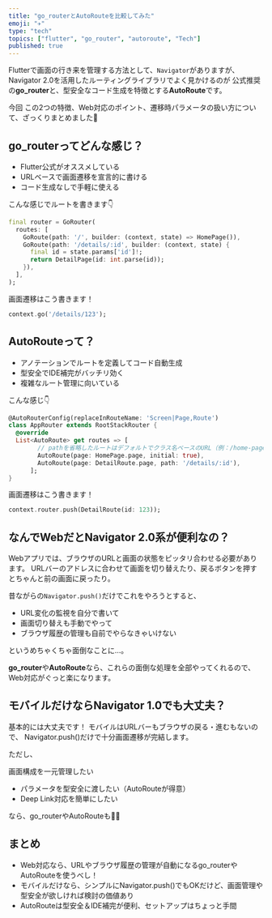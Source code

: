 ```yaml
---
title: "go_routerとAutoRouteを比較してみた"
emoji: "✈️"
type: "tech"
topics: ["flutter", "go_router", "autoroute", "Tech"]
published: true
---
```


Flutterで画面の行き来を管理する方法として、`Navigator`がありますが、
Navigator 2.0を活用したルーティングライブラリでよく見かけるのが
公式推奨の**go_router**と、型安全なコード生成を特徴とする**AutoRoute**です。

今回 この2つの特徴、Web対応のポイント、遷移時パラメータの扱い方について、ざっくりまとめました🐣


## go_routerってどんな感じ？

- Flutter公式がオススメしている  
- URLベースで画面遷移を宣言的に書ける  
- コード生成なしで手軽に使える  

こんな感じでルートを書きます👇

```dart
final router = GoRouter(
  routes: [
    GoRoute(path: '/', builder: (context, state) => HomePage()),
    GoRoute(path: '/details/:id', builder: (context, state) {
      final id = state.params['id']!;
      return DetailPage(id: int.parse(id));
    }),
  ],
);
```
画面遷移はこう書きます！

```dart
context.go('/details/123');
```

## AutoRouteって？

- アノテーションでルートを定義してコード自動生成
- 型安全でIDE補完がバッチリ効く
- 複雑なルート管理に向いている

こんな感じ👇

```dart
@AutoRouterConfig(replaceInRouteName: 'Screen|Page,Route')
class AppRouter extends RootStackRouter {
  @override
  List<AutoRoute> get routes => [
        // pathを省略したルートはデフォルトでクラス名ベースのURL（例：/home-page）になる
        AutoRoute(page: HomePage.page, initial: true),
        AutoRoute(page: DetailRoute.page, path: '/details/:id'),
      ];
}
```
画面遷移はこう書きます！

```dart
context.router.push(DetailRoute(id: 123));
```

## なんでWebだとNavigator 2.0系が便利なの？
Webアプリでは、ブラウザのURLと画面の状態をピッタリ合わせる必要があります。
URLバーのアドレスに合わせて画面を切り替えたり、戻るボタンを押すとちゃんと前の画面に戻ったり。

昔ながらの`Navigator.push()`だけでこれをやろうとすると、

- URL変化の監視を自分で書いて
- 画面切り替えも手動でやって
- ブラウザ履歴の管理も自前でやらなきゃいけない

というめちゃくちゃ面倒なことに…。

**go_router**や**AutoRoute**なら、これらの面倒な処理を全部やってくれるので、Web対応がぐっと楽になります。

## モバイルだけならNavigator 1.0でも大丈夫？
基本的には大丈夫です！
モバイルはURLバーもブラウザの戻る・進むもないので、
Navigator.push()だけで十分画面遷移が完結します。

ただし、

画面構成を一元管理したい

- パラメータを型安全に渡したい（AutoRouteが得意）
- Deep Link対応を簡単にしたい

なら、go_routerやAutoRouteも🙆‍♀️

## まとめ
- Web対応なら、URLやブラウザ履歴の管理が自動になるgo_routerやAutoRouteを使うべし！
- モバイルだけなら、シンプルにNavigator.push()でもOKだけど、画面管理や型安全が欲しければ検討の価値あり
- AutoRouteは型安全＆IDE補完が便利、セットアップはちょっと手間
